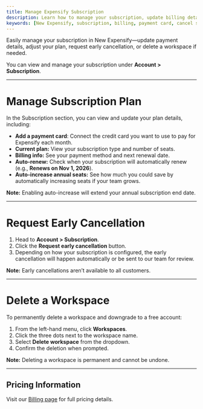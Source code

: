 ```yaml
---
title: Manage Expensify Subscription
description: Learn how to manage your subscription, update billing details, cancel early, or delete a workspace in New Expensify.
keywords: [New Expensify, subscription, billing, payment card, cancel subscription, delete workspace, remove workspace, subscription settings]
---
```

<div id="new-expensify" markdown="1">

Easily manage your subscription in New Expensify—update payment details, adjust your plan, request early cancellation, or delete a workspace if needed.

You can view and manage your subscription under **Account > Subscription**. 

---

# Manage Subscription Plan

In the Subscription section, you can view and update your plan details, including:

- **Add a payment card**: Connect the credit card you want to use to pay for Expensify each month. 
- **Current plan:** View your subscription type and number of seats.
- **Billing info:** See your payment method and next renewal date.
- **Auto-renew:** Check when your subscription will automatically renew (e.g., **Renews on Nov 1, 2026**).
- **Auto-increase annual seats:** See how much you could save by automatically increasing seats if your team grows.

**Note:** Enabling auto-increase will extend your annual subscription end date.

---

# Request Early Cancellation

1. Head to **Account > Subscription**.
2. Click the **Request early cancellation** button.
3. Depending on how your subscription is configured, the early cancellation will happen automatically or be sent to our team for review. 

**Note:** Early cancellations aren’t available to all customers.

---

# Delete a Workspace

To permanently delete a workspace and downgrade to a free account:

1. From the left-hand menu, click **Workspaces**.
2. Click the three dots next to the workspace name.
3. Select **Delete workspace** from the dropdown.
4. Confirm the deletion when prompted.

**Note:** Deleting a workspace is permanent and cannot be undone.

---

## Pricing Information

Visit our [Billing page](https://help.expensify.com/new-expensify/hubs/billing-and-subscriptions/) for full pricing details.

</div>

